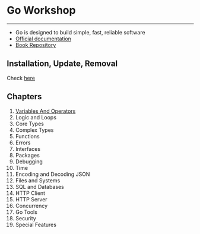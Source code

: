 # Go Workshop

---

- Go is designed to build simple, fast, reliable software
- [Official documentation](https://go.dev/doc/)
- [Book Repository](https://github.com/PacktWorkshops/The-Go-Workshop/)

## Installation, Update, Removal

Check [here](https://go.dev/doc/install)

## Chapters

1. [Variables And Operators](./01.variables-operators/)
1. Logic and Loops
1. Core Types
1. Complex Types
1. Functions
1. Errors
1. Interfaces
1. Packages
1. Debugging
1. Time
1. Encoding and Decoding JSON
1. Files and Systems
1. SQL and Databases
1. HTTP Client
1. HTTP Server
1. Concurrency
1. Go Tools
1. Security
1. Special Features
